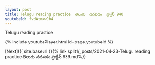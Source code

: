 ```yaml
---
layout: post
title: Telugu reading practice  తెలుగు  చదవడం  ప్రాక్టీస్ 940
youtubeId: fvdAtmxwJb4
---
```

 
 
Telugu reading practice
 
 
 
 
 


{% include youtubePlayer.html id=page.youtubeId %}
 
[Next]({{ site.baseurl }}{% link  split1/_posts/2021-04-23-Telugu reading practice  తెలుగు  చదవడం  ప్రాక్టీస్ 939.md%})
 

